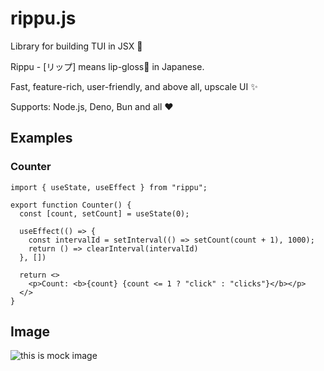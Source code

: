 # rippu.js
Library for building TUI in JSX 💄

Rippu - [リップ] means lip-gloss💄 in Japanese.

Fast, feature-rich, user-friendly, and above all, upscale UI ✨

Supports: Node.js, Deno, Bun and all :heart:

## Examples

### Counter

```tsx
import { useState, useEffect } from "rippu";

export function Counter() {
  const [count, setCount] = useState(0);

  useEffect(() => {
    const intervalId = setInterval(() => setCount(count + 1), 1000);
    return () => clearInterval(intervalId)
  }, [])

  return <>
    <p>Count: <b>{count} {count <= 1 ? "click" : "clicks"}</b></p>
  </>
}
```

## Image
<img src="https://raw.githubusercontent.com/Yomguithereal/react-blessed/master/img/demo.gif" alt="this is mock image" />
